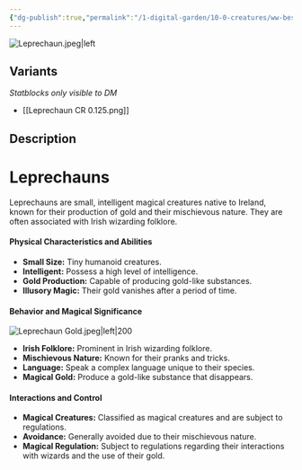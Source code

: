 ```yaml
---
{"dg-publish":true,"permalink":"/1-digital-garden/10-0-creatures/ww-bestiary/leprechaun/","tags":["#creature","magical-being"]}
---
```


![Leprechaun.jpeg|left](/img/user/1%20DIGITAL%20GARDEN/10.0%20CREATURES/(Attachments)/WW%20Bestiary/Leprechaun.jpeg)

## Variants
*Statblocks only visible to DM*
- [[Leprechaun CR 0.125.png]]

## Description

# Leprechauns

Leprechauns are small, intelligent magical creatures native to Ireland, known for their production of gold and their mischievous nature. They are often associated with Irish wizarding folklore.

#### Physical Characteristics and Abilities

* **Small Size:** Tiny humanoid creatures.
* **Intelligent:** Possess a high level of intelligence.
* **Gold Production:** Capable of producing gold-like substances.
* **Illusory Magic:** Their gold vanishes after a period of time.

#### Behavior and Magical Significance
![Leprechaun Gold.jpeg|left|200](/img/user/1%20DIGITAL%20GARDEN/10.0%20CREATURES/(Attachments)/WW%20Bestiary/Leprechaun%20Gold.jpeg)
* **Irish Folklore:** Prominent in Irish wizarding folklore.
* **Mischievous Nature:** Known for their pranks and tricks.
* **Language:** Speak a complex language unique to their species.
* **Magical Gold:** Produce a gold-like substance that disappears.

#### Interactions and Control

* **Magical Creatures:** Classified as magical creatures and are subject to regulations.
* **Avoidance:** Generally avoided due to their mischievous nature.
* **Magical Regulation:** Subject to regulations regarding their interactions with wizards and the use of their gold.